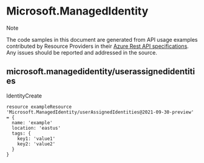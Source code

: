 # Microsoft.ManagedIdentity
  
> [!NOTE]
> The code samples in this document are generated from API usage examples contributed by Resource Providers in their [Azure Rest API specifications](https://github.com/Azure/azure-rest-api-specs). Any issues should be reported and addressed in the source.


## microsoft.managedidentity/userassignedidentities

IdentityCreate
```bicep
resource exampleResource 'Microsoft.ManagedIdentity/userAssignedIdentities@2021-09-30-preview' = {
  name: 'example'
  location: 'eastus'
  tags: {
    key1: 'value1'
    key2: 'value2'
  }
}
```
